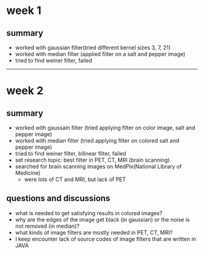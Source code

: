 # week 1

## summary

- worked with gaussian filter(tried different kernel sizes 3, 7, 21)
- worked with median filter (applied filter on a salt and pepper image)
- tried to find weiner filter, failed

***

# week 2

## summary

- worked with gaussain filter (tried applying filter on color image, salt and pepper image)
- worked with median filter (tried applying filter on colored salt and pepper image)
- tried to find weiner filter, bilinear filter, failed
- set research topic: best filter in PET, CT, MRI (brain scanning)
- searched for brain scanning images on MedPix(National Library of Medicine)
  - were lots of CT and MRI, but lack of PET

## questions and discussions

- what is needed to get satisfying results in colored images?
- why are the edges of the image get black (in gaussian) or the noise is not removed (in median)?
- what kinds of image filters are mostly needed in PET, CT, MRI?
- I keep encounter lack of source codes of image filters that are written in JAVA
